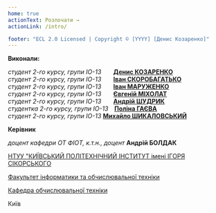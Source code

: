 ```yaml
---
home: true
actionText: Розпочати →
actionLink: /intro/

footer: "ECL 2.0 Licensed | Copyright © [YYYY] [Денис Козаренко]"
---
```



**Виконали:** 

*студент 2-го курсу, групи ІО-13*<span padding-right:5em></span>  **[Денис КОЗАРЕНКО](https://t.me/dkozarenko)**<br/>
*студент 2-го курсу, групи ІО-13*<span padding-right:5em></span>  **[Іван СКОРОБАГАТЬКО](https://t.me/Xe4aTeL)**<br/>
*студент 2-го курсу, групи ІО-13*<span padding-right:5em></span>  **[Іван МАРУЖЕНКО](https://t.me/zlui_did)**<br/>
*студент 2-го курсу, групи ІО-13*<span padding-right:5em></span>  **[Євгеній МІХОЛАТ](https://t.me/eug3ne1)**<br/>
*студент 2-го курсу, групи ІО-13*<span padding-right:5em></span>  **[Андрій ШУДРИК](https://t.me/andrey_shudrik)**<br/>
*студентка 2-го курсу, групи ІО-13*<span padding-right:5em></span> **[Поліна ГАЄВА](https://t.me/camppier)**<br/>
*студент 2-го курсу, групи ІО-13*<span padding-right:5em></span> **[Михайло ШИКАЛОВСЬКИЙ](https://t.me/Napchikk)**<br/>

**Керівник**

*доцент кафедри ОТ ФІОТ, к.т.н., доцент*<span padding-right:5em></span> **Андрій БОЛДАК** 

[НТУУ "КИЇВСЬКИЙ ПОЛІТЕХНІЧНИЙ ІНСТИТУТ імені ІГОРЯ СІКОРСЬКОГО](https://kpi.ua/)

[Факультет інформатики та обчислювальної техніки](https://fiot.kpi.ua/)

[Кафедра обчислювальної техніки](https://comsys.kpi.ua/)

Київ
